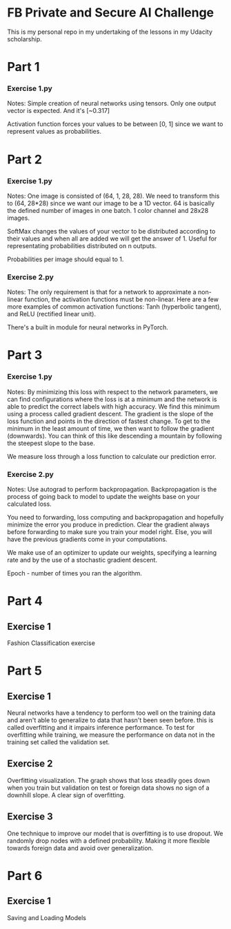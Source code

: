 # FB Private and Secure AI Challenge

This is my personal repo in my undertaking of the lessons in my Udacity scholarship.

# Part 1
### Exercise 1.py
Notes: Simple creation of neural networks using tensors. Only one output vector is expected. And it's  [~0.317]

Activation function forces your values to be between [0, 1] since we want to represent values as probabilities.

# Part 2
### Exercise 1.py
Notes: One image is consisted of (64, 1, 28, 28). We need to transform this to (64, 28*28) since we want our image to be a 1D vector. 64 is basically the defined number of images in one batch. 1 color channel and 28x28 images. 

SoftMax changes the values of your vector to be distributed according to their values and when all are added we will get the answer of 1. Useful for representating probabilities distributed on n outputs.

Probabilities per image should equal to 1.

### Exercise 2.py
Notes:  The only requirement is that for a network to approximate a non-linear function, the activation functions must be non-linear. Here are a few more examples of common activation functions: Tanh (hyperbolic tangent), and ReLU (rectified linear unit).

There's a built in module for neural networks in PyTorch.

# Part 3
### Exercise 1.py
Notes: By minimizing this loss with respect to the network parameters, we can find configurations where the loss is at a minimum and the network is able to predict the correct labels with high accuracy. We find this minimum using a process called gradient descent. The gradient is the slope of the loss function and points in the direction of fastest change. To get to the minimum in the least amount of time, we then want to follow the gradient (downwards). You can think of this like descending a mountain by following the steepest slope to the base.

We measure loss through a loss function to calculate our prediction error.

### Exercise 2.py
Notes: Use autograd to perform backpropagation. Backpropagation is the process of going back to model to update the weights base on your calculated loss.

You need to forwarding, loss computing and backpropagation and hopefully minimize the error you produce in prediction. Clear the gradient always before forwarding to make sure you train your model right. Else, you will have the previous gradients come in your computations.

We make use of an optimizer to update our weights, specifying a learning rate and by the use of a stochastic gradient descent.

Epoch - number of times you ran the algorithm.

# Part 4
## Exercise 1
Fashion Classification exercise

# Part 5
## Exercise 1
Neural networks have a tendency to perform too well on the training data and aren't able to generalize to data that hasn't been seen before. this is called overfitting and it impairs inference performance. To test for overfitting while training, we measure the performance on data not in the training set called the validation set. 

## Exercise 2
Overfitting visualization. The graph shows that loss steadily goes down when you train but validation on test or foreign data shows no sign of a downhill slope. A clear sign of overfitting.

## Exercise 3
One technique to improve our model that is overfitting is to use dropout. We randomly drop nodes with a defined probability. Making it more flexible towards foreign data and avoid over generalization.

# Part 6
## Exercise 1
Saving and Loading Models